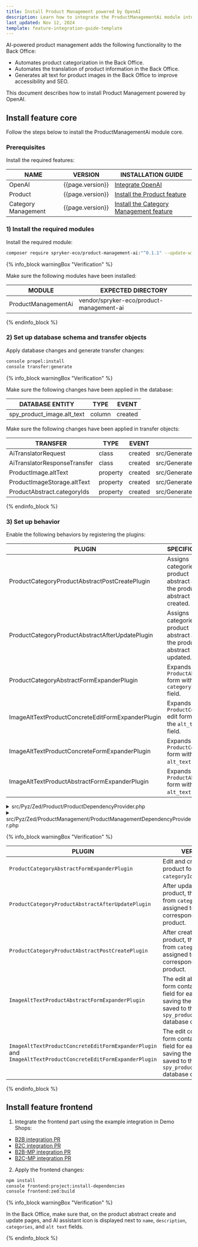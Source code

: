 ```yaml
---
title: Install Product Management powered by OpenAI
description: Learn how to integrate the ProductManagementAi module into a Spryker project.
last_updated: Nov 12, 2024
template: feature-integration-guide-template
---
```


AI-powered product management adds the following functionality to the Back Office:
- Automates product categorization in the Back Office.
- Automates the translation of product information in the Back Office.
- Generates alt text for product images in the Back Office to improve accessibility and SEO.


This document describes how to install Product Management powered by OpenAI.

## Install feature core

Follow the steps below to install the ProductManagementAi module core.

### Prerequisites

Install the required features:

| NAME                | VERSION          | INSTALLATION GUIDE                                                                                                                                                                                   |
|---------------------|------------------|------------------------------------------------------------------------------------------------------------------------------------------------------------------------------------------------------|
| OpenAI              | {{page.version}} | [Integrate OpenAI](/docs/pbc/all/miscellaneous/latest/third-party-integrations/open-ai/integrate-openai.html)                                      |
| Product             | {{page.version}} | [Install the Product feature](/docs/pbc/all/product-information-management/latest/base-shop/install-and-upgrade/install-features/install-the-product-feature.html)                         |
| Category Management | {{page.version}} | [Install the Category Management feature](/docs/pbc/all/product-information-management/latest/base-shop/install-and-upgrade/install-features/install-the-category-management-feature.html) |

### 1) Install the required modules

Install the required module:

```bash
composer require spryker-eco/product-management-ai:"^0.1.1" --update-with-dependencies
```

{% info_block warningBox "Verification" %}

Make sure the following modules have been installed:

| MODULE              | EXPECTED DIRECTORY                       |
|---------------------|------------------------------------------|
| ProductManagementAi | vendor/spryker-eco/product-management-ai |

{% endinfo_block %}

### 2) Set up database schema and transfer objects

Apply database changes and generate transfer changes:

```bash
console propel:install
console transfer:generate
```

{% info_block warningBox "Verification" %}

Make sure the following changes have been applied in the database:

| DATABASE ENTITY            | TYPE   | EVENT   |
|----------------------------|--------|---------|
| spy_product_image.alt_text | column | created |

Make sure the following changes have been applied in transfer objects:

| TRANSFER                     | TYPE     | EVENT   | PATH                                                       |
|------------------------------|----------|---------|------------------------------------------------------------|
| AiTranslatorRequest          | class    | created | src/Generated/Shared/Transfer/AiTranslatorRequestTransfer  |
| AiTranslatorResponseTransfer | class    | created | src/Generated/Shared/Transfer/AiTranslatorResponseTransfer |
| ProductImage.altText         | property | created | src/Generated/Shared/Transfer/ProductImageTransfer         |
| ProductImageStorage.altText  | property | created | src/Generated/Shared/Transfer/ProductImageStorageTransfer  |
| ProductAbstract.categoryIds  | property | created | src/Generated/Shared/Transfer/ProductAbstractTransfer      |

{% endinfo_block %}

### 3) Set up behavior

Enable the following behaviors by registering the plugins:

| PLUGIN                                            | SPECIFICATION                                                                     | PREREQUISITES | NAMESPACE                                                                 |
|---------------------------------------------------|-----------------------------------------------------------------------------------|---------------|---------------------------------------------------------------------------|
| ProductCategoryProductAbstractPostCreatePlugin    | Assigns categories to a product abstract after the product abstract is created. |               | SprykerEco\Zed\ProductManagementAi\Communication\Plugin\Product           |
| ProductCategoryProductAbstractAfterUpdatePlugin   | Assigns categories to a product abstract after the product abstract is updated. |               | SprykerEco\Zed\ProductManagementAi\Communication\Plugin\Product           |
| ProductCategoryAbstractFormExpanderPlugin         | Expands the `ProductAbstract` form with `categoryIds` field.                            |               | SprykerEco\Zed\ProductManagementAi\Communication\Plugin\ProductManagement |
| ImageAltTextProductConcreteEditFormExpanderPlugin | Expands the `ProductConcrete` edit form with the `alt_text` field.                          |               | SprykerEco\Zed\ProductManagementAi\Communication\Plugin\ProductManagement |
| ImageAltTextProductConcreteFormExpanderPlugin     | Expands the `ProductConcrete` form with the `alt_text` field.                               |               | SprykerEco\Zed\ProductManagementAi\Communication\Plugin\ProductManagement |
| ImageAltTextProductAbstractFormExpanderPlugin     | Expands the `ProductAbstract` form with the `alt_text` field.                               |               | SprykerEco\Zed\ProductManagementAi\Communication\Plugin\ProductManagement |


<details>
  <summary>src/Pyz/Zed/Product/ProductDependencyProvider.php</summary>

```php
<?php

namespace Pyz\Zed\Product;

use Spryker\Zed\Product\ProductDependencyProvider as SprykerProductDependencyProvider;
use SprykerEco\Zed\ProductManagementAi\Communication\Plugin\Product\ProductCategoryProductAbstractAfterUpdatePlugin;
use SprykerEco\Zed\ProductManagementAi\Communication\Plugin\Product\ProductCategoryProductAbstractPostCreatePlugin;

class ProductDependencyProvider extends SprykerProductDependencyProvider
{
    /**
     * @return array<\Spryker\Zed\ProductExtension\Dependency\Plugin\ProductAbstractPostCreatePluginInterface>
     */
    protected function getProductAbstractPostCreatePlugins(): array
    {
        return [
            new ProductCategoryProductAbstractPostCreatePlugin(),
        ];
    }

    /**
     * @param \Spryker\Zed\Kernel\Container $container
     *
     * @return array<\Spryker\Zed\Product\Dependency\Plugin\ProductAbstractPluginUpdateInterface>
     */
    protected function getProductAbstractAfterUpdatePlugins(Container $container): array
    {
        return [
            new ProductCategoryProductAbstractAfterUpdatePlugin(),
        ];
    }
}

```

</details>


<details>
  <summary>src/Pyz/Zed/ProductManagement/ProductManagementDependencyProvider.php</summary>


```php
<?php

namespace Pyz\Zed\ProductManagement;

use Spryker\Zed\ProductManagement\ProductManagementDependencyProvider as SprykerProductManagementDependencyProvider;
use SprykerEco\Zed\ProductManagementAi\Communication\Plugin\ProductManagement\ImageAltTextProductAbstractFormExpanderPlugin;
use SprykerEco\Zed\ProductManagementAi\Communication\Plugin\ProductManagement\ImageAltTextProductConcreteEditFormExpanderPlugin;
use SprykerEco\Zed\ProductManagementAi\Communication\Plugin\ProductManagement\ImageAltTextProductConcreteFormExpanderPlugin;
use SprykerEco\Zed\ProductManagementAi\Communication\Plugin\ProductManagement\ProductCategoryAbstractFormExpanderPlugin;

class ProductManagementDependencyProvider extends SprykerProductManagementDependencyProvider
{
/**
     * @return array<\Spryker\Zed\ProductManagementExtension\Dependency\Plugin\ProductConcreteEditFormExpanderPluginInterface>
     */
    protected function getProductConcreteEditFormExpanderPlugins(): array
    {
        return [
            new ImageAltTextProductConcreteEditFormExpanderPlugin(),
        ];
    }

    /**
     * @return array<\Spryker\Zed\ProductManagementExtension\Dependency\Plugin\ProductAbstractFormExpanderPluginInterface>
     */
    protected function getProductAbstractFormExpanderPlugins(): array
    {
        return [
            new ProductCategoryAbstractFormExpanderPlugin(),
            new ImageAltTextProductAbstractFormExpanderPlugin(),
        ];
    }

    /**
     * @return array<\Spryker\Zed\ProductManagementExtension\Dependency\Plugin\ProductConcreteFormExpanderPluginInterface>
     */
    protected function getProductConcreteFormExpanderPlugins(): array
    {
        return [
            new ImageAltTextProductConcreteFormExpanderPlugin(),
        ];
    }
}

```

</details>

{% info_block warningBox "Verification" %}

| PLUGIN | VERIFICATION |
| - | - |
| `ProductCategoryAbstractFormExpanderPlugin` |  Edit and create abstract product forms contain `categoryIds` field. |
| `ProductCategoryProductAbstractAfterUpdatePlugin` |  After updating an abstract product, the categories from `categoryIds` field are assigned to the corresponding abstract product. |
| `ProductCategoryProductAbstractPostCreatePlugin` |  After creating an abstract product, the categories from `categoryIds` field are assigned to the corresponding abstract product. |
| `ImageAltTextProductAbstractFormExpanderPlugin` | The edit abstract product form contains the `alt_text` field for each image. After saving the form, the value is saved to the `spy_product_image.alt_text` database column. |
| `ImageAltTextProductConcreteEditFormExpanderPlugin` and `ImageAltTextProductConcreteEditFormExpanderPlugin` | The edit concrete product form contains the `alt_text` field for each image. After saving the form, the value is saved to the `spy_product_image.alt_text` database column. |

{% endinfo_block %}

## Install feature frontend

1. Integrate the frontend part using the example integration in Demo Shops:
- [B2B integration PR](https://github.com/spryker-shop/b2b-demo-shop/pull/491/files)
- [B2C integration PR](https://github.com/spryker-shop/b2c-demo-shop/pull/544/files)
- [B2B-MP integration PR](https://github.com/spryker-shop/b2b-demo-marketplace/pull/438/files)
- [B2C-MP integration PR](https://github.com/spryker-shop/b2c-demo-marketplace/pull/422/files)

2. Apply the frontend changes:

```bash
npm install
console frontend:project:install-dependencies
console frontend:zed:build
```

{% info_block warningBox "Verification" %}

In the Back Office, make sure that, on the product abstract create and update pages, and AI assistant icon is displayed next to `name`, `description`, `categories`, and `alt text` fields.

{% endinfo_block %}
